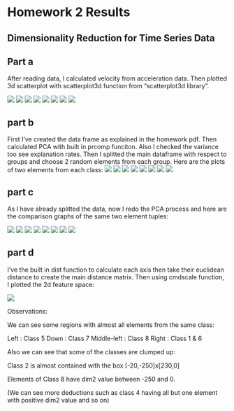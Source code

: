 Homework 2 Results
================

## Dimensionality Reduction for Time Series Data

## Part a

After reading data, I calculated velocity from acceleration data. Then
plotted 3d scatterplot with scatterplot3d function from “scatterplot3d
library”.

![](Rplot1.png) ![](Rplot2.png) ![](Rplot3.png) ![](Rplot4.png)
![](Rplot5.png) ![](Rplot6.png) ![](Rplot7.png) ![](Rplot8.png)

## part b

First I’ve created the data frame as explained in the homework pdf. Then
calculated PCA with built in prcomp funciton. Also I checked the
variance too see explanation rates. Then I splitted the main dataframe
with respect to groups and choose 2 random elements from each group.
Here are the plots of two elements from each class: ![](b1.png)
![](b2.png) ![](b3.png) ![](b4.png) ![](b5.png) ![](b6.png) ![](b7.png)
![](b8.png)

## part c

As I have already splitted the data, now I redo the PCA process and here
are the comparison graphs of the same two element tuples:

![](c1.png) ![](c2.png) ![](c3.png) ![](c4.png) ![](c5.png) ![](c6.png)
![](c7.png) ![](c8.png)

## part d

I’ve the built in dist function to calculate each axis then take their
euclidean distance to create the main distance matrix. Then using
cmdscale function, I plotted the 2d feature space:

![](d_multidimscaling.png)

Observations:

We can see some regions with almost all elements from the same class:

Left : Class 5 Down : Class 7 Middle-left : Class 8 Right : Class 1 & 6

Also we can see that some of the classes are clumped up:

Class 2 is almost contained with the box \[-20,-250\]x\[230,0\]

Elements of Class 8 have dim2 value between -250 and 0.

(We can see more deductions such as class 4 having all but one element
with positive dim2 value and so on)
